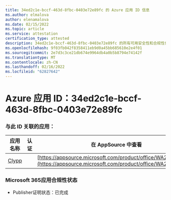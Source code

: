 ```yaml
---
title: 34ed2c1e-bccf-463d-8fbc-0403e72e89fc 的 Azure 应用 ID 信息
ms.author: elmalova
author: elenamalova
ms.date: 02/15/2022
ms.topic: article
ms.service: attestation
certification_type: attested
description: 34ed2c1e-bccf-463d-8fbc-0403e72e89fc 的所有可用安全性和合规性信息。
ms.openlocfilehash: 9f03fb042f8358411eb9d0a45bb685610e2e4f01
ms.sourcegitcommit: 2e7d3c3ce21db674e9964db4a0b5b8794e74142f
ms.translationtype: MT
ms.contentlocale: zh-CN
ms.lasthandoff: 02/16/2022
ms.locfileid: "62827642"
---
```

# <a name="azure-app-id-34ed2c1e-bccf-463d-8fbc-0403e72e89fc"></a>Azure 应用 ID：34ed2c1e-bccf-463d-8fbc-0403e72e89fc


### <a name="apps-associated-with-this-id"></a>与此 ID 关联的应用：
| **应用名称** | **认证** | **在 AppSource 中查看** |
|--------------|---------------|-----------------------|
| [Clypp](https://docs.microsoft.com/microsoft-365-app-certification/forward/WA200003621) |  | [https://appsource.microsoft.com/product/office/WA200003621](https://appsource.microsoft.com/product/office/WA200003621) |

### <a name="microsoft-365-app-compliance-status"></a>Microsoft 365应用合规性状态
- Publisher证明状态：已完成

